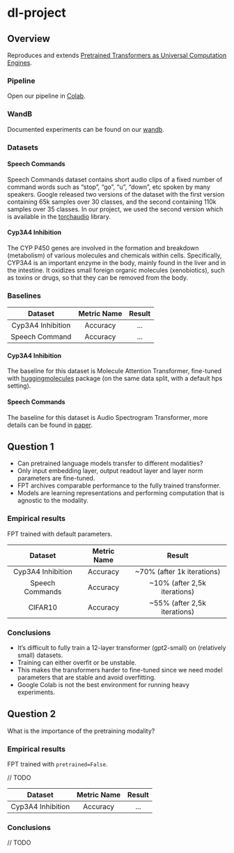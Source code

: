 # dl-project

## Overview

Reproduces and extends [Pretrained Transformers as Universal Computation Engines](https://arxiv.org/abs/2103.05247).

### Pipeline

Open our pipeline in [Colab](https://colab.research.google.com/github/panpiort8/dl-project/blob/master/pipeline.ipynb).

### WandB

Documented experiments can be found on our [wandb](https://wandb.ai/dl-project2).

### Datasets

#### Speech Commands

Speech Commands dataset contains short audio clips of a fixed number of command words such as “stop”,
“go”, “u”, “down”, etc spoken by many speakers. Google released two versions of the dataset with the first version 
containing 65k samples over 30 classes, and the second containing 110k samples over 35 classes. 
In our project, we used the second version which is available in the [torchaudio](https://pytorch.org/audio/stable/index.html) library.

#### Cyp3A4 Inhibition

The CYP P450 genes are involved in the formation and breakdown (metabolism) of various molecules and chemicals within
cells. Specifically, CYP3A4 is an important enzyme in the body, mainly found in the liver and in the intestine. It
oxidizes small foreign organic molecules (xenobiotics), such as toxins or drugs, so that they can be removed from the
body.

### Baselines

Dataset | Metric Name | Result
:---: | :---: | :---:
Cyp3A4 Inhibition | Accuracy | ...
Speech Command | Accuracy | ...

#### Cyp3A4 Inhibition

The baseline for this dataset is Molecule Attention Transformer, fine-tuned with [huggingmolecules](https://github.com/gmum/huggingmolecules) package (on the same data split, with a default hps setting).

#### Speech Commands

The baseline for this dataset is Audio Spectrogram Transformer, more details can be found in [paper](https://arxiv.org/abs/2104.01778).

## Question 1
* Can pretrained language models transfer to different modalities?
* Only input embedding layer, output readout layer and layer norm parameters are fine-tuned.
* FPT archives comparable performance to the fully trained transformer.
* Models are learning representations and performing computation that is agnostic to the modality.


### Empirical results
FPT trained with default parameters.

Dataset | Metric Name | Result
:---: | :---: | :---:
Cyp3A4 Inhibition | Accuracy | ~70% (after 1k iterations)
Speech Commands | Accuracy | ~10% (after 2,5k iterations)
CIFAR10 | Accuracy | ~55% (after 2,5k iterations)

### Conclusions

* It’s difficult to fully train a 12-layer transformer (gpt2-small) on (relatively small) datasets.
* Training can either overfit or be unstable.
* This makes the transformers harder to fine-tuned since we need model parameters that are stable and avoid overfitting.
* Google Colab is not the best environment for running heavy experiments.


## Question 2
What is the importance of the pretraining modality?

### Empirical results
FPT trained with `pretrained=False`. 

// TODO

Dataset | Metric Name | Result
:---: | :---: | :---:
Cyp3A4 Inhibition | Accuracy | ...

### Conclusions

// TODO
